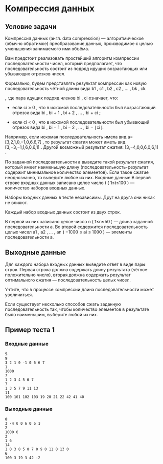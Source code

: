 # Компрессия данных

## Условие задачи
Компрессия данных (англ. data compression) — алгоритмическое (обычно обратимое) преобразование данных, производимое с целью уменьшения занимаемого ими объёма.

Вам предстоит реализовать простейший алгоритм компрессии последовательности чисел, который предполагает, что последовательность состоит из подряд идущих возрастающих или убывающих отрезков чисел.

Формально, будем представлять результат компрессии как новую последовательность чётной длины вида
b1
,
c1
,
b2
,
c2
,
…
,
bk
,
ck

, где пара идущих подряд членов
bi
,
ci
означает, что:
- если
ci
≥
0
, что в искомой последовательности был возрастающий отрезок вида
bi
,
bi +
1
,
bi +
2
,
…
,
bi +
ci
;

- если
ci
<
0
, что в искомой последовательности был убывающий отрезок вида
bi
,
bi − 1
,
bi −
2
,
…
,
bi −
∣ci∣.

Например, если искомая последовательность имела вид
a=[3,2,1,0,−1,0,6,6,7]
, то результат сжатия может иметь вид
[3,−3,−1,1,6,0,6,1]
. Другой возможный результат сжатия:
[3,−4,0,0,6,0,6,1]
.

По заданной последовательности
a
выведите такой результат сжатия, который имеет наименьшую длину (последовательность-результат содержит минимальное количество элементов). Если такое сжатие неоднозначно, то выведите любое из них.
Входные данные
В первой строке входных данных записано целое число
t
(
1≤t≤100
) — количество наборов входных данных.

Наборы входных данных в тесте независимы. Друг на друга они никак не влияют.

Каждый набор входных данных состоит из двух строк.

В первой из них записано целое число
n
(
1≤n≤50
) — длина заданной последовательности
a. Во второй содержится последовательность целых чисел
a1
,
a2
,
…
,
an
(
−1000
≤
ai
≤
1000
) — элементы последовательности
a.

## Выходные данные
Для каждого набора входных данных выведите ответ в виде пары строк. Первая строка должна содержать длину результата (чётное положительно число), вторая должна содержать результат оптимального сжатия — последовательность целых чисел.

Учтите, что в процессе компрессии длина последовательности может увеличиться.

Если существует несколько способов сжать заданную последовательность так, чтобы количество элементов в результате было наименьшим, выберите любой из них.

## Пример теста 1
### Входные данные
```
5
9
3 2 1 0 -1 0 6 6 7
1
1000
7
1 2 3 4 5 6 7
7
1 3 5 7 9 11 13
11
100 101 102 103 19 20 21 22 42 41 40
```
### Выходные данные
```
8
3 -4 0 0 6 0 6 1
2
1000 0
2
1 6
14
1 0 3 0 5 0 7 0 9 0 11 0 13 0
6
100 3 19 3 42 -2
```